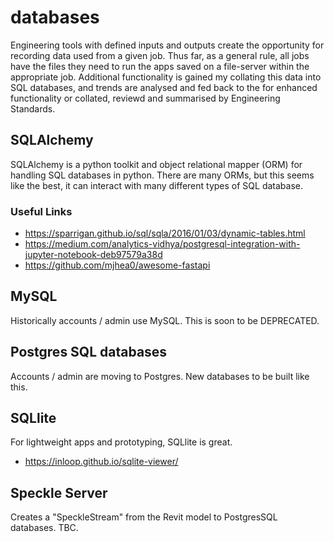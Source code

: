 # databases

Engineering tools with defined inputs and outputs create the opportunity for recording data used from a given job.
Thus far, as a general rule, all jobs have the files they need to run the apps saved on a file-server within the appropriate job.
Additional functionality is gained my collating this data into SQL databases, and trends are analysed and fed back to the
for enhanced functionality or collated, reviewd and summarised by Engineering Standards.

## SQLAlchemy

SQLAlchemy is a python toolkit and object relational mapper (ORM) for handling SQL databases in python.
There are many ORMs, but this seems like the best, it can interact with many different types of SQL database.

### Useful Links

- https://sparrigan.github.io/sql/sqla/2016/01/03/dynamic-tables.html
- https://medium.com/analytics-vidhya/postgresql-integration-with-jupyter-notebook-deb97579a38d
- https://github.com/mjhea0/awesome-fastapi

## MySQL

Historically accounts / admin use MySQL. This is soon to be DEPRECATED.

## Postgres SQL databases

Accounts / admin are moving to Postgres. New databases to be built like this.
## SQLlite

For lightweight apps and prototyping, SQLlite is great.

- https://inloop.github.io/sqlite-viewer/

## Speckle Server

Creates a "SpeckleStream" from the Revit model to PostgresSQL databases. TBC.
